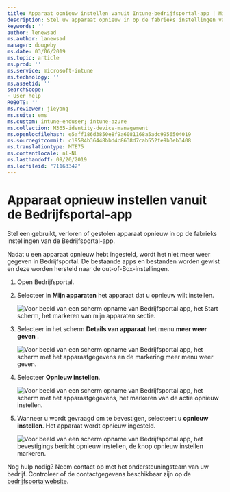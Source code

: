 ```yaml
---
title: Apparaat opnieuw instellen vanuit Intune-bedrijfsportal-app | Microsoft Docs
description: Stel uw apparaat opnieuw in op de fabrieks instellingen van Bedrijfsportal voor Windows 10.
keywords: ''
author: lenewsad
ms.author: lanewsad
manager: dougeby
ms.date: 03/06/2019
ms.topic: article
ms.prod: ''
ms.service: microsoft-intune
ms.technology: ''
ms.assetid: ''
searchScope:
- User help
ROBOTS: ''
ms.reviewer: jieyang
ms.suite: ems
ms.custom: intune-enduser; intune-azure
ms.collection: M365-identity-device-management
ms.openlocfilehash: e5aff186d3850e8f9a6081168a5adc9956504019
ms.sourcegitcommit: c19584b36448bbd4c8638d7cab552fe9b3eb3408
ms.translationtype: MTE75
ms.contentlocale: nl-NL
ms.lasthandoff: 09/20/2019
ms.locfileid: "71163342"
---
```

# <a name="reset-device-from-the-company-portal-app"></a>Apparaat opnieuw instellen vanuit de Bedrijfsportal-app  

Stel een gebruikt, verloren of gestolen apparaat opnieuw in op de fabrieks instellingen van de Bedrijfsportal-app.  

Nadat u een apparaat opnieuw hebt ingesteld, wordt het niet meer weer gegeven in Bedrijfsportal. De bestaande apps en bestanden worden gewist en deze worden hersteld naar de out-of-Box-instellingen.  


1. Open Bedrijfsportal.  
2. Selecteer in **Mijn apparaten** het apparaat dat u opnieuw wilt instellen.   

    ![Voor beeld van een scherm opname van Bedrijfsportal app, het Start scherm, het markeren van mijn apparaten sectie.](./media/1802-cp-app-windows-home.png)  

3. Selecteer in het scherm **Details van apparaat** het menu **meer weer geven** .  

    ![Voor beeld van een scherm opname van Bedrijfsportal app, het scherm met het apparaatgegevens en de markering meer menu weer geven.](./media/1802-cp-app-windows-device-details.png)  

4. Selecteer **Opnieuw instellen**.  

     ![Voor beeld van een scherm opname van Bedrijfsportal app, het scherm met het apparaatgegevens, het markeren van de actie opnieuw instellen. ](./media/1802-cp-app-windows-device-details-reset.png)  

5. Wanneer u wordt gevraagd om te bevestigen, selecteert u **opnieuw instellen**. Het apparaat wordt opnieuw ingesteld.  

     ![Voor beeld van een scherm opname van Bedrijfsportal app, het bevestigings bericht opnieuw instellen, de knop opnieuw instellen markeren. ](./media/1802-cp-app-windows-reset-confirm.png)  

Nog hulp nodig? Neem contact op met het ondersteuningsteam van uw bedrijf. Controleer of de contactgegevens beschikbaar zijn op de [bedrijfsportalwebsite](https://go.microsoft.com/fwlink/?linkid=2010980).  
